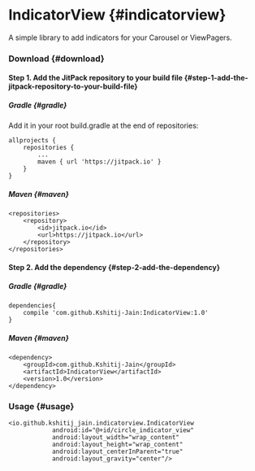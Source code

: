 # IndicatorView {#indicatorview}

A simple library to add indicators for your Carousel or ViewPagers.

### 

### Download {#download}

#### Step 1. Add the JitPack repository to your build file {#step-1-add-the-jitpack-repository-to-your-build-file}

##### Gradle {#gradle}

Add it in your root build.gradle at the end of repositories:

```
allprojects {
    repositories {
        ...
        maven { url 'https://jitpack.io' }
    }
}

```

##### **Maven** {#maven}

```
<repositories>
    <repository>
        <id>jitpack.io</id>
        <url>https://jitpack.io</url>
    </repository>
</repositories>
```

#### **Step 2.** Add the dependency {#step-2-add-the-dependency}

##### Gradle {#gradle}

```
dependencies{
    compile 'com.github.Kshitij-Jain:IndicatorView:1.0'
}

```

##### Maven {#maven}

```
<dependency>
    <groupId>com.github.Kshitij-Jain</groupId>
    <artifactId>IndicatorView</artifactId>
    <version>1.0</version>
</dependency>
```

### Usage {#usage}

```
<io.github.kshitij_jain.indicatorview.IndicatorView
            android:id="@+id/circle_indicator_view"
            android:layout_width="wrap_content"
            android:layout_height="wrap_content"
            android:layout_centerInParent="true"
            android:layout_gravity="center"/>
```



